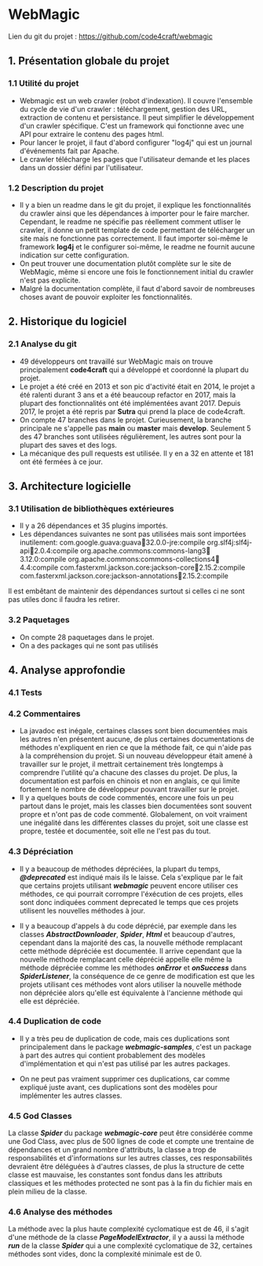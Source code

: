 # WebMagic

Lien du git du projet : https://github.com/code4craft/webmagic

## 1. Présentation globale du projet

### 1.1 Utilité du projet

* Webmagic est un web crawler (robot d'indexation). Il couvre l'ensemble du cycle de vie d'un crawler : téléchargement, gestion des URL, extraction de contenu et persistance. Il peut simplifier le développement d'un crawler spécifique.
  C'est un framework qui fonctionne avec une API pour extraire le contenu des pages html.
* Pour lancer le projet, il faut d'abord configurer "log4j" qui est un journal d'événements fait par Apache.
* Le crawler télécharge les pages que l'utilisateur demande et les places dans un dossier défini par l'utilisateur.

### 1.2 Description du projet

* Il y a bien un readme dans le git du projet, il explique les fonctionnalités du crawler ainsi que les dépendances à importer pour le faire marcher. Cependant, le readme ne spécifie pas réellement comment utliser le crawler, il donne un petit template de code permettant de télécharger un site mais ne fonctionne pas correctement.
Il faut importer soi-même le framework **log4j** et le configurer soi-même, le readme ne fournit aucune indication sur cette configuration.
* On peut trouver une documentation plutôt complète sur le site de WebMagic, même si encore une fois le fonctionnement initial du crawler n'est pas explicite.
* Malgré la documentation complète, il faut d'abord savoir de nombreuses choses avant de pouvoir exploiter les fonctionnalités.

## 2. Historique du logiciel

### 2.1 Analyse du git
* 49 développeurs ont travaillé sur WebMagic mais on trouve principalement **code4craft** qui a développé et coordonné la plupart du projet.
* Le projet a été créé en 2013 et son pic d'activité était en 2014, le projet a été ralenti durant 3 ans et a été beaucoup refactor en 2017, mais la plupart des fonctionnalités ont été implémentées avant 2017. Depuis 2017, le projet a été repris par **Sutra** qui prend la place de code4craft.
* On compte 47 branches dans le projet. Curieusement, la branche principale ne s'appelle pas **main** ou **master** mais **develop**. Seulement 5 des 47 branches sont utilisées régulièrement, les autres sont pour la plupart des saves et des logs.
* La mécanique des pull requests est utilisée. Il y en a 32 en attente et 181 ont été fermées à ce jour.



## 3. Architecture logicielle

### 3.1 Utilisation de bibliothèques extérieures
* Il y a 26 dépendances et 35 plugins importés.
* Les dépendances suivantes ne sont pas utilisées mais sont importées inutilement:
  com.google.guava:guava:jar:32.0.0-jre:compile
  org.slf4j:slf4j-api:jar:2.0.4:compile
  org.apache.commons:commons-lang3:jar:3.12.0:compile
  org.apache.commons:commons-collections4:jar:4.4:compile
  com.fasterxml.jackson.core:jackson-core:jar:2.15.2:compile
  com.fasterxml.jackson.core:jackson-annotations:jar:2.15.2:compile

Il est embêtant de maintenir des dépendances surtout si celles ci ne sont pas utiles donc il faudra les retirer.

### 3.2 Paquetages

* On compte 28 paquetages dans le projet.
* On a des packages qui ne sont pas utilisés


## 4. Analyse approfondie

### 4.1 Tests

### 4.2 Commentaires

* La javadoc est inégale, certaines classes sont bien documentées mais les autres n'en présentent aucune, de plus certaines documentations de méthodes n'expliquent en rien ce que la méthode fait, ce qui n'aide pas à la compréhension du projet. Si un nouveau développeur était amené à travailler sur le projet, il mettrait certainement très longtemps à comprendre l'utilité qu'a chacune des classes du projet. De plus, la documentation est parfois en chinois et non en anglais, ce qui limite fortement le nombre de développeur pouvant travailler sur le projet.
* Il y a quelques bouts de code commentés, encore une fois un peu partout dans le projet, mais les classes bien documentées sont souvent propre et n'ont pas de code commenté.
Globalement, on voit vraiment une inégalité dans les différentes classes du projet, soit une classe est propre, testée et documentée, soit elle ne l'est pas du tout.

### 4.3 Dépréciation

* Il y a beaucoup de méthodes dépréciées, la plupart du temps, ***@deprecated*** est indiqué mais ils le laisse. Cela s'explique par le fait que certains projets utilisant ***webmagic*** peuvent encore utiliser ces méthodes, ce qui pourrait corrompre l'éxécution de ces projets,
elles sont donc indiquées comment deprecated le temps que ces projets utilisent les nouvelles méthodes à jour.

* Il y a beaucoup d'appels à du code déprécié, par exemple dans les classes ***AbstractDownloader***, ***Spider***, ***Html*** et beaucoup d'autres, cependant dans la majorité des cas, la nouvelle méthode remplacant cette méthode dépréciée est documentée.
Il arrive cependant que la nouvelle méthode remplacant celle déprécié appelle elle même la méthode dépréciée comme les méthodes ***onError*** et ***onSuccess*** dans ***SpiderListener***, la conséquence de ce genre de modification est que les projets utilisant ces méthodes vont alors utiliser la nouvelle méthode non dépréciée alors qu'elle est équivalente à l'ancienne méthode qui elle est dépréciée.

### 4.4 Duplication de code

* Il y a très peu de duplication de code, mais ces duplications sont principalement dans le package ***webmagic-samples***, c'est un package à part des autres qui contient probablement des modèles d'implémentation et qui n'est pas utilisé par les autres packages.

* On ne peut pas vraiment supprimer ces duplications, car comme expliqué juste avant, ces duplications sont des modèles pour implémenter les autres classes.

### 4.5 God Classes

La classe ***Spider*** du package ***webmagic-core*** peut être considérée comme une God Class, avec plus de 500 lignes de code et compte une trentaine de dépendances et un grand nombre d'attributs, la classe a trop de responsabilités et d'informations sur les autres classes, ces responsabilités devraient être déléguées à d'autres classes, de plus la structure de cette classe est mauvaise, les constantes sont fondus dans les attributs classiques et les méthodes protected ne sont pas à la fin du fichier mais en plein milieu de la classe.

### 4.6 Analyse des méthodes

La méthode avec la plus haute complexité cyclomatique est de 46, il s'agit d'une méthode de la classe ***PageModelExtractor***, il y a aussi la méthode ***run*** de la classe ***Spider*** qui a une complexité cyclomatique de 32, certaines méthodes sont vides, donc la complexité minimale est de 0.